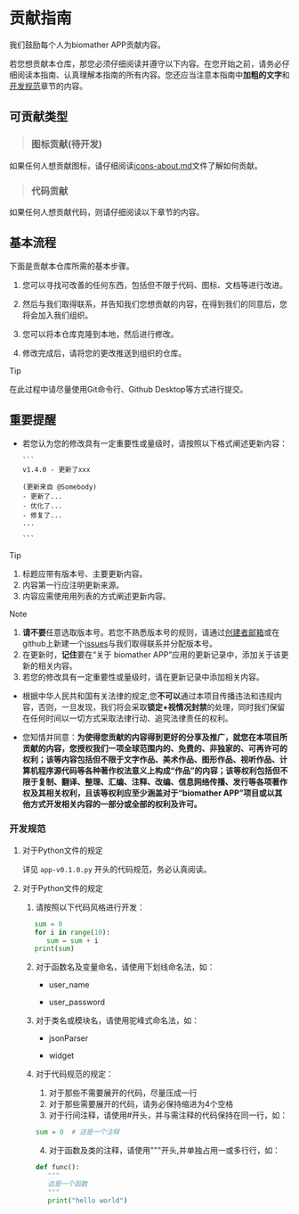 # 贡献指南
我们鼓励每个人为biomather APP贡献内容。

若您想贡献本仓库，那您必须仔细阅读并遵守以下内容。在您开始之前，请务必仔细阅读本指南、认真理解本指南的所有内容。您还应当注意本指南中**加粗的文字**和[开发规范](#开发规范)章节的内容。

## 可贡献类型

>### 图标贡献(待开发)
如果任何人想贡献图标，请仔细阅读[icons-about.md](./icons-about.md)文件了解如何贡献。

>### 代码贡献
如果任何人想贡献代码，则请仔细阅读以下章节的内容。

## 基本流程

下面是贡献本仓库所需的基本步骤。

1. 您可以寻找可改善的任何东西，包括但不限于代码、图标、文档等进行改进。

2. 然后与我们取得联系，并告知我们您想贡献的内容，在得到我们的同意后，您将会加入我们组织。

3. 您可以将本仓库克隆到本地，然后进行修改。

4. 修改完成后，请将您的更改推送到组织的仓库。



> [!TIP]
> 在此过程中请尽量使用Git命令行、Github Desktop等方式进行提交。

## 重要提醒
* 若您认为您的修改具有一定重要性或量级时，请按照以下格式阐述更新内容：

      ```
      v1.4.0 - 更新了xxx

      (更新来自 @Somebody)
      - 更新了...
      - 优化了...
      - 修复了...
      ...

      ```

>[!TIP]
>  1. 标题应带有版本号、主要更新内容。
>  2. 内容第一行应注明更新来源。
>  3. 内容应需使用用列表的方式阐述更新内容。

>[!NOTE]
>  1. **请不要**任意选取版本号。若您不熟悉版本号的规则，请通过[创建者邮箱](mailto:www.jiang090322@outlook.com)或在github上新建一个[issues](https://github.com/Jourious/biomather-pubilc/issues)与我们取得联系并分配版本号。
>  2. 在更新时，**记住**要在“关于 biomather APP”应用的更新记录中，添加关于该更新的相关内容。
>  3. 若您的修改具有一定重要性或量级时，请在更新记录中添加相关内容。

* 根据中华人民共和国有关法律的规定,您**不可以**通过本项目传播违法和违规内容，否则，一旦发现，我们将会采取**锁定+视情况封禁**的处理，同时我们保留在任何时间以一切方式采取法律行动、追究法律责任的权利。

* 您知情并同意：**为使得您贡献的内容得到更好的分享及推广，就您在本项目所贡献的内容，您授权我们一项全球范围内的、免费的、非独家的、可再许可的权利；该等内容包括但不限于文字作品、美术作品、图形作品、视听作品、计算机程序源代码等各种著作权法意义上构成“作品”的内容；该等权利包括但不限于复制、翻译、整理、汇编、注释、改编、信息网络传播、发行等各项著作权及其相关权利，且该等权利应至少涵盖对于“biomather APP”项目或以其他方式开发相关内容的一部分或全部的权利及许可。**

### 开发规范

1. 对于Python文件的规定

   详见 `app-v0.1.0.py` 开头的代码规范，务必认真阅读。

2. 对于Python文件的规定

   1. 请按照以下代码风格进行开发：

   ```python
      sum = 0
      for i in range(10):
         sum = sum + i
      print(sum)
   ```

   2. 对于函数名及变量命名，请使用下划线命名法，如：

      - user_name

      - user_password

   3. 对于类名或模块名，请使用驼峰式命名法，如：

      - jsonParser

      - widget

   4. 对于代码规范的规定：

      1. 对于那些不需要展开的代码，尽量压成一行
      2. 对于那些需要展开的代码，请务必保持缩进为4个空格
      3. 对于行间注释，请使用#开头，并与需注释的代码保持在同一行，如：
      ```python
      sum = 0  # 这是一个注释
      ```
      4. 对于函数及类的注释，请使用"""开头,并单独占用一或多行行，如：
      ```python
      def func():
         """
         这是一个函数
         """
         print("hello world")
      ```